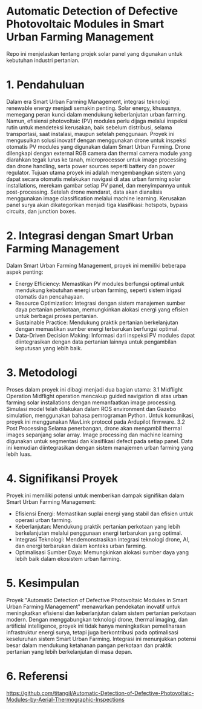 # Automatic Detection of Defective Photovoltaic Modules in Smart Urban Farming Management
Repo ini menjelaskan tentang projek solar panel yang digunakan untuk kebutuhan industri pertanian.

# 1. Pendahuluan
   Dalam era Smart Urban Farming Management, integrasi teknologi renewable energy menjadi semakin penting. Solar energy, khususnya, memegang peran kunci dalam mendukung keberlanjutan urban farming. Namun, efisiensi photovoltaic (PV) modules perlu dijaga melalui inspeksi rutin untuk mendeteksi kerusakan, baik sebelum distribusi, selama transportasi, saat instalasi, maupun setelah penggunaan.
   Proyek ini mengusulkan solusi inovatif dengan menggunakan drone untuk inspeksi otomatis PV modules yang digunakan dalam Smart Urban Farming. Drone dilengkapi dengan external RGB camera dan thermal camera module yang diarahkan tegak lurus ke tanah, microprocessor untuk image processing dan drone handling, serta power sources seperti battery dan power regulator.
   Tujuan utama proyek ini adalah mengembangkan sistem yang dapat secara otomatis melakukan navigasi di atas urban farming solar installations, merekam gambar setiap PV panel, dan menyimpannya untuk post-processing. Setelah drone mendarat, data akan dianalisis menggunakan image classification melalui machine learning. Kerusakan panel surya akan dikategorikan menjadi tiga klasifikasi: hotspots, bypass circuits, dan junction boxes.

# 2. Integrasi dengan Smart Urban Farming Management
   Dalam Smart Urban Farming Management, proyek ini memiliki beberapa aspek penting:
- Energy Efficiency: Memastikan PV modules berfungsi optimal untuk mendukung kebutuhan energi urban farming, seperti sistem irigasi otomatis dan pencahayaan.
- Resource Optimization: Integrasi dengan sistem manajemen sumber daya pertanian perkotaan, memungkinkan alokasi energi yang efisien untuk berbagai proses pertanian.
- Sustainable Practice: Mendukung praktik pertanian berkelanjutan dengan memastikan sumber energi terbarukan berfungsi optimal.
- Data-Driven Decision Making: Informasi dari inspeksi PV modules dapat diintegrasikan dengan data pertanian lainnya untuk pengambilan keputusan yang lebih baik.

# 3. Metodologi
Proses dalam proyek ini dibagi menjadi dua bagian utama:
3.1 Midflight Operation
   Midflight operation mencakup guided navigation di atas urban farming solar installations dengan memanfaatkan image processing. Simulasi model telah dilakukan dalam ROS environment dan Gazebo simulation, menggunakan bahasa pemrograman Python. Untuk komunikasi, proyek ini menggunakan MavLink protocol pada Ardupilot firmware.
3.2 Post Processing
   Selama penerbangan, drone akan mengambil thermal images sepanjang solar array. Image processing dan machine learning digunakan untuk segmentasi dan klasifikasi defect pada setiap panel. Data ini kemudian diintegrasikan dengan sistem manajemen urban farming yang lebih luas.

# 4. Signifikansi Proyek
   Proyek ini memiliki potensi untuk memberikan dampak signifikan dalam Smart Urban Farming Management:
- Efisiensi Energi: Memastikan suplai energi yang stabil dan efisien untuk operasi urban farming.
- Keberlanjutan: Mendukung praktik pertanian perkotaan yang lebih berkelanjutan melalui penggunaan energi terbarukan yang optimal.
- Integrasi Teknologi: Mendemonstrasikan integrasi teknologi drone, AI, dan energi terbarukan dalam konteks urban farming.
- Optimalisasi Sumber Daya: Memungkinkan alokasi sumber daya yang lebih baik dalam ekosistem urban farming.

# 5. Kesimpulan
   Proyek "Automatic Detection of Defective Photovoltaic Modules in Smart Urban Farming Management" menawarkan pendekatan inovatif untuk meningkatkan efisiensi dan keberlanjutan dalam sistem pertanian perkotaan modern. Dengan menggabungkan teknologi drone, thermal imaging, dan artificial intelligence, proyek ini tidak hanya meningkatkan pemeliharaan infrastruktur energi surya, tetapi juga berkontribusi pada optimalisasi keseluruhan sistem Smart Urban Farming. Integrasi ini menunjukkan potensi besar dalam mendukung ketahanan pangan perkotaan dan praktik pertanian yang lebih berkelanjutan di masa depan.

# 6. Referensi
https://github.com/titangil/Automatic-Detection-of-Defective-Photovoltaic-Modules-by-Aerial-Thermographic-Inspections
